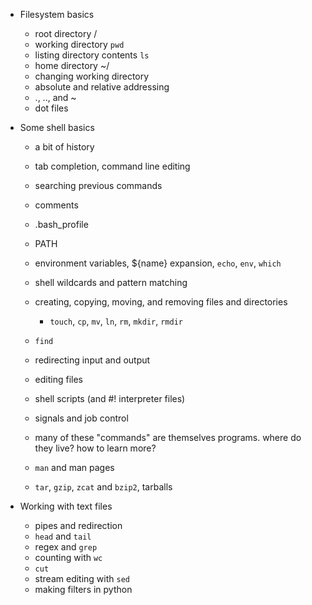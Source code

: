 * Filesystem basics
   * root directory /
   * working directory `pwd`
   * listing directory contents `ls`
   * home directory ~/
   * changing working directory
   * absolute and relative addressing
   * ., .., and ~
   * dot files
* Some shell basics
   * a bit of history
   * tab completion, command line editing
   * searching previous commands
   * comments 
   * .bash_profile
   * PATH
   * environment variables, ${name} expansion, `echo`, `env`, `which`
   * shell wildcards and pattern matching
   * creating, copying, moving, and removing files and directories
      * `touch`, `cp`, `mv`, `ln`, `rm`, `mkdir`, `rmdir`
   * `find`
   * redirecting input and output
   * editing files
   * shell scripts (and #! interpreter files)
   * signals and job control
   
   * many of these "commands" are themselves programs.  where do they live?  how to learn more?
   * `man` and man pages

   * `tar`, `gzip`, `zcat` and `bzip2`, tarballs

* Working with text files
   * pipes and redirection
   * `head` and `tail`
   * regex and `grep`
   * counting with `wc`
   * `cut`
   * stream editing with `sed`
   * making filters in python
   
